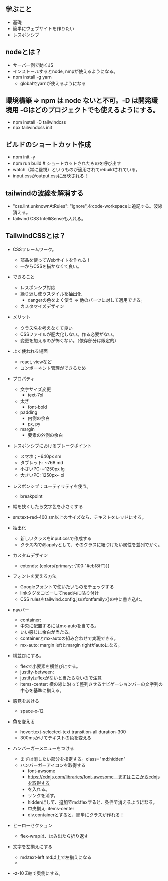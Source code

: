 ## 学ぶこと
- 基礎
- 簡単にウェブサイトを作りたい
- レスポンシブ

## nodeとは？
- サーバー側で動くJS
- インストールするとnode, nmpが使えるようになる。
- npm install -g yarn
    - globalでyarnが使えるようになる

## 環境構築 => npm は node ないと不可。-D は開発環境用 -Gはどのプロジェクトでも使えるようにする。
- npm install -D tailwindcss
- npx tailwindcss init

## ビルドのショートカット作成
- npm init -y
- npm run build # ショートカットされたものを呼び出す
- watch（常に監視）というものが適用されてrebuildされている。
- input.cssがoutput.cssに反映される！

## tailwindの波線を解消する
- "css.lint.unknownAtRules": "ignore",をcode-workspaceに追記する。波線消える。
- tailwind CSS IntelliSenseも入れる。

## TailwindCSSとは？
- CSSフレームワーク。
    - 部品を使ってWebサイトを作れる！
    - 一からCSSを描かなくて良い。
- できること
    - レスポンシブ対応
    - 繰り返し使うスタイルを抽出化
        - dangerの色をよく使う => 他のパーツに対して適用できる。
    - カスタマイズデザイン

- メリット
    - クラス名を考えなくて良い
    - CSSファイルが肥大化しない。作る必要がない。
    - 変更を加えるのが怖くない。（依存部分は限定的）

- よく使われる場面
    - react, viewなど
    - コンポーネント管理ができるため

- プロパティ
    - 文字サイズ変更
        - text-7xl
    - 太さ
        - font-bold
    - padding
        - 内側の余白
        - px, py
    - margin
        - 要素の外側の余白

- レスポンシブにおけるブレークポイント
    - スマホ；~640px sm
    - タブレット: ~768 md
    - 小さいPC: ~1250px lg
    - 大きいPC: 1250px~ xl
- レスポンシブ：ユーティリティを使う。
    - breakpoint

- 幅を狭くしたら文字色を小さくする
- sm:text-red-400 sm以上のサイズなら、テキストをレッドにする。

- 抽出化
    - 新しいクラスをinput.cssで作成する
    - クラス内で@applyとして、そのクラスに紐づけたい属性を並列でかく。

- カスタムデザイン
    - extends: {colors{primary: {100:"#ebf8ff"}}}

- フォントを変える方法
    - Googleフォントで使いたいものをチェックする
    - linkタグをコピーしてhead内に貼り付け
    - CSS rulesをtailwind.config.jsのfontfamily:{}の中に書き込む。

- navバー
    - container: 
    - 中央に配置するにはmx-autoを当てる。
    - いい感じに余白が当たる。
    - containerとmx-autoの組み合わせで実現できる。
    - mx-auto: margin leftとmargin rightがautoになる。

- 横並びにする。
    - flexで小要素を横並びにする。
    - justify-between: 
    - justifyはflexがないと当たらないので注意
    - items-center: 横の線に沿って整列させるナビゲーションバーの文字列の中心を基準に揃える。
- 感覚をあける 
    - space-x-12

- 色を変える
    - hover:text-selected-text transition-all duration-300
    - 300msかけてテキストの色を変える

- ハンバーガーメニューをつける
    - まずは消したい部分を指定する。class="md:hidden"
    - ハンバーガーアイコンを取得する
        - font-awsome
        - https://cdnjs.com/libraries/font-awesome　まずはここからcdnjsを取得する
        - <i class="fa-solid fa-bars"></i>を入れる。
        - リンクを消す。
        - hiddenにして、追加でmd:flexすると、条件で消えるようになる。
        - 中央揃え: items-center
        - div.containerとすると、簡単にクラスが作れる！

- ヒーローセクション
    - flex-wrapは、はみ出たら折り返す

- 文字を左揃えにする
    - md:text-left md以上で左揃えになる
    - 

- -z-10 Z軸で奥側にする。